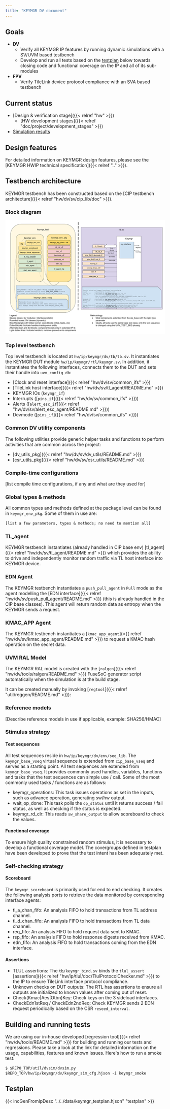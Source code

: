 ```yaml
---
title: "KEYMGR DV document"
---
```


## Goals
* **DV**
  * Verify all KEYMGR IP features by running dynamic simulations with a SV/UVM based testbench
  * Develop and run all tests based on the [testplan](#testplan) below towards closing code and functional coverage on the IP and all of its sub-modules
* **FPV**
  * Verify TileLink device protocol compliance with an SVA based testbench

## Current status
* [Design & verification stage]({{< relref "hw" >}})
  * [HW development stages]({{< relref "doc/project/development_stages" >}})
* [Simulation results](https://reports.opentitan.org/hw/ip/keymgr/dv/latest/results.html)

## Design features
For detailed information on KEYMGR design features, please see the [KEYMGR HWIP technical specification]({{< relref ".." >}}).

## Testbench architecture
KEYMGR testbench has been constructed based on the [CIP testbench architecture]({{< relref "hw/dv/sv/cip_lib/doc" >}}).

### Block diagram
![Block diagram](tb.svg)

### Top level testbench
Top level testbench is located at `hw/ip/keymgr/dv/tb/tb.sv`. It instantiates the KEYMGR DUT module `hw/ip/keymgr/rtl/keymgr.sv`.
In addition, it instantiates the following interfaces, connects them to the DUT and sets their handle into `uvm_config_db`:
* [Clock and reset interface]({{< relref "hw/dv/sv/common_ifs" >}})
* [TileLink host interface]({{< relref "hw/dv/sv/tl_agent/README.md" >}})
* KEYMGR IOs (`keymgr_if`)
* Interrupts ([`pins_if`]({{< relref "hw/dv/sv/common_ifs" >}}))
* Alerts ([`alert_esc_if`]({{< relref "hw/dv/sv/alert_esc_agent/README.md" >}}))
* Devmode ([`pins_if`]({{< relref "hw/dv/sv/common_ifs" >}}))

### Common DV utility components
The following utilities provide generic helper tasks and functions to perform activities that are common across the project:
* [dv_utils_pkg]({{< relref "hw/dv/sv/dv_utils/README.md" >}})
* [csr_utils_pkg]({{< relref "hw/dv/sv/csr_utils/README.md" >}})

### Compile-time configurations
[list compile time configurations, if any and what are they used for]

### Global types & methods
All common types and methods defined at the package level can be found in
`keymgr_env_pkg`. Some of them in use are:
```systemverilog
[list a few parameters, types & methods; no need to mention all]
```
### TL_agent
KEYMGR testbench instantiates (already handled in CIP base env) [tl_agent]({{< relref "hw/dv/sv/tl_agent/README.md" >}})
which provides the ability to drive and independently monitor random traffic via
TL host interface into KEYMGR device.

### EDN Agent
The KEYMGR testbench instantiates a `push_pull_agent` in `Pull` mode as the agent modelling the [EDN interface]({{< relref "hw/dv/sv/push_pull_agent/README.md" >}}) (this is already handled in the CIP base classes).
This agent will return random data as entropy when the KEYMGR sends a request.

### KMAC_APP Agent
The KEYMGR testbench instantiates a [`kmac_app_agent`](<{{ relref "hw/dv/sv/kmac_app_agent/README.md" >}}) to request a KMAC hash operation on the secret data.

### UVM RAL Model
The KEYMGR RAL model is created with the [`ralgen`]({{< relref "hw/dv/tools/ralgen/README.md" >}}) FuseSoC generator script automatically when the simulation is at the build stage.

It can be created manually by invoking [`regtool`]({{< relref "util/reggen/README.md" >}}):

### Reference models
[Describe reference models in use if applicable, example: SHA256/HMAC]

### Stimulus strategy
#### Test sequences
All test sequences reside in `hw/ip/keymgr/dv/env/seq_lib`.
The `keymgr_base_vseq` virtual sequence is extended from `cip_base_vseq` and serves as a starting point.
All test sequences are extended from `keymgr_base_vseq`.
It provides commonly used handles, variables, functions and tasks that the test sequences can simple use / call.
Some of the most commonly used tasks / functions are as follows:
* keymgr_operations: This task issues operations as set in the inputs, such as advance operation, generating sw/hw output.
* wait_op_done: This task polls the `op_status` until it returns success / fail status, as well as checking if the status is expected.
* keymgr_rd_clr: This reads `sw_share_output` to allow scoreboard to check the values.

#### Functional coverage
To ensure high quality constrained random stimulus, it is necessary to develop a functional coverage model.
The covergroups defined in testplan have been developed to prove that the test intent has been adequately met.

### Self-checking strategy
#### Scoreboard
The `keymgr_scoreboard` is primarily used for end to end checking.
It creates the following analysis ports to retrieve the data monitored by corresponding interface agents:
* tl_a_chan_fifo: An analysis FIFO to hold transactions from TL address channel.
* tl_d_chan_fifo: An analysis FIFO to hold transactions from TL data channel.
* req_fifo: An analysis FIFO to hold request data sent to KMAC.
* rsp_fifo: An analysis FIFO to hold response digests received from KMAC.
* edn_fifo: An analysis FIFO to hold transactions coming from the EDN interface.

#### Assertions
* TLUL assertions: The `tb/keymgr_bind.sv` binds the `tlul_assert` [assertions]({{< relref "hw/ip/tlul/doc/TlulProtocolChecker.md" >}}) to the IP to ensure TileLink interface protocol compliance.
* Unknown checks on DUT outputs: The RTL has assertions to ensure all outputs are initialized to known values after coming out of reset.
* Check(Kmac|Aes|Otbn)Key: Check keys on the 3 sideload interfaces.
* CheckEdn1stReq / CheckEdn2ndReq: Check KEYMGR sends 2 EDN request periodically based on the CSR `reseed_interval`.

## Building and running tests
We are using our in-house developed [regression tool]({{< relref "hw/dv/tools/README.md" >}}) for building and running our tests and regressions.
Please take a look at the link for detailed information on the usage, capabilities, features and known issues.
Here's how to run a smoke test:
```console
$ $REPO_TOP/util/dvsim/dvsim.py $REPO_TOP/hw/ip/keymgr/dv/keymgr_sim_cfg.hjson -i keymgr_smoke
```

## Testplan
{{< incGenFromIpDesc "../../data/keymgr_testplan.hjson" "testplan" >}}

